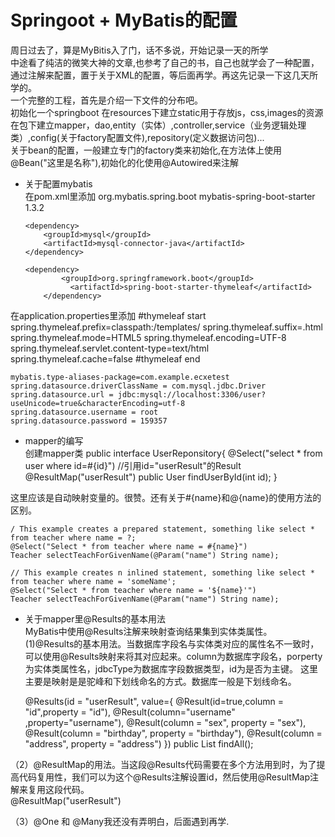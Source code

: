 # Springoot + MyBatis的配置
周日过去了，算是MyBitis入了门，话不多说，开始记录一天的所学<br/>
中途看了纯洁的微笑大神的文章,也参考了自己的书，自己也就学会了一种配置，通过注解来配置，置于关于XML的配置，等后面再学。再这先记录一下这几天所学的。<br/>
一个完整的工程，首先是介绍一下文件的分布吧。  
初始化一个springboot 在resources下建立static用于存放js，css,images的资源
在包下建立mapper，dao,entity（实体）,controller,service（业务逻辑处理类）,config(关于factory配置文件),repository(定义数据访问包)...  
关于bean的配置，一般建立专门的factory类来初始化,在方法体上使用@Bean("这里是名称"),初始化的化使用@Autowired来注解

* 关于配置mybatis  
在pom.xml里添加
      <dependency>
          <groupId>org.mybatis.spring.boot</groupId>
          <artifactId>mybatis-spring-boot-starter</artifactId>
          <version>1.3.2</version>
      </dependency>

      <dependency>
          <groupId>mysql</groupId>
          <artifactId>mysql-connector-java</artifactId>
      </dependency>

      <dependency>
		   	  <groupId>org.springframework.boot</groupId>
			    <artifactId>spring-boot-starter-thymeleaf</artifactId>
		  </dependency>

在application.properties里添加
    #thymeleaf start
    spring.thymeleaf.prefix=classpath:/templates/
    spring.thymeleaf.suffix=.html
    spring.thymeleaf.mode=HTML5
    spring.thymeleaf.encoding=UTF-8
    spring.thymeleaf.servlet.content-type=text/html
    spring.thymeleaf.cache=false
    #thymeleaf end

    mybatis.type-aliases-package=com.example.ecxetest
    spring.datasource.driverClassName = com.mysql.jdbc.Driver
    spring.datasource.url = jdbc:mysql://localhost:3306/user?useUnicode=true&characterEncoding=utf-8
    spring.datasource.username = root
    spring.datasource.password = 159357

  * mapper的编写  
  创建mapper类
      public interface UserReponsitory{
        @Select("select * from user where id=#{id}")
        //引用id="userResult"的Result
        @ResultMap("userResult")
        public User findUserById(int id);
      }

这里应该是自动映射变量的。很赞。还有关于#{name}和@{name}的使用方法的区别。  

    / This example creates a prepared statement, something like select * from teacher where name = ?;
    @Select("Select * from teacher where name = #{name}")
    Teacher selectTeachForGivenName(@Param("name") String name);

    // This example creates n inlined statement, something like select * from teacher where name = 'someName';
    @Select("Select * from teacher where name = '${name}'")
    Teacher selectTeachForGivenName(@Param("name") String name);


* 关于mapper里@Results的基本用法 <br/>
  MyBatis中使用@Results注解来映射查询结果集到实体类属性。  
  (1)@Results的基本用法。当数据库字段名与实体类对应的属性名不一致时，可以使用@Results映射来将其对应起来。column为数据库字段名，porperty为实体类属性名，jdbcType为数据库字段数据类型，id为是否为主键。
这里主要是映射是是驼峰和下划线命名的方式。数据库一般是下划线命名。

    @Results(id = "userResult", value={
      @Result(id=true,column = "id",property = "id"),
      @Result(column="username" ,property="username"),
      @Result(column = "sex", property = "sex"),
      @Result(column = "birthday", property = "birthday"),
      @Result(column = "address", property = "address")
      })
      public List<User> findAll();

（2）@ResultMap的用法。当这段@Results代码需要在多个方法用到时，为了提高代码复用性，我们可以为这个@Results注解设置id，然后使用@ResultMap注解来复用这段代码。  
      @ResultMap("userResult")

（3）@One 和 @Many我还没有弄明白，后面遇到再学.
